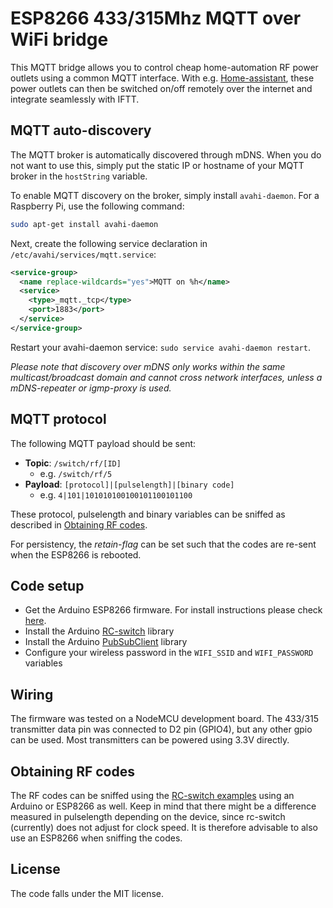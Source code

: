 # ESP8266 433/315Mhz MQTT over WiFi bridge

This MQTT bridge allows you to control cheap home-automation RF power outlets using a common MQTT interface.
With e.g. [Home-assistant](https://github.com/home-assistant/home-assistant), these power outlets can then be switched on/off remotely over the internet and integrate seamlessly with IFTT.

## MQTT auto-discovery
The MQTT broker is automatically discovered through mDNS. When you do not want to use this, simply put the static IP or hostname of your MQTT broker in the `hostString` variable.

To enable MQTT discovery on the broker, simply install `avahi-daemon`. For a Raspberry Pi, use the following command:
```bash
sudo apt-get install avahi-daemon
```
Next, create the following service declaration in `/etc/avahi/services/mqtt.service`:
```xml
<service-group>
  <name replace-wildcards="yes">MQTT on %h</name>
  <service>
    <type>_mqtt._tcp</type>
    <port>1883</port>
  </service>
</service-group>
```
Restart your avahi-daemon service: `sudo service avahi-daemon restart`.

_Please note that discovery over mDNS only works within the same multicast/broadcast domain and cannot cross network interfaces, unless a mDNS-repeater or igmp-proxy is used._

## MQTT protocol
The following MQTT payload should be sent:
- **Topic**: `/switch/rf/[ID]`
    - e.g. `/switch/rf/5`
- **Payload**: `[protocol]|[pulselength]|[binary code]` 
    - e.g. `4|101|101010100100101100101100`

These protocol, pulselength and binary variables can be sniffed as described in [Obtaining RF codes](#obtaining-rf-codes).

For persistency, the _retain-flag_ can be set such that the codes are re-sent when the ESP8266 is rebooted.

## Code setup

* Get the Arduino ESP8266 firmware. For install instructions please check [here](https://github.com/esp8266/Arduino).
* Install the Arduino [RC-switch](https://github.com/sui77/rc-switch) library
* Install the Arduino [PubSubClient](https://github.com/knolleary/pubsubclient) library
* Configure your wireless password in the `WIFI_SSID` and `WIFI_PASSWORD` variables

## Wiring
The firmware was tested on a NodeMCU development board.
The 433/315 transmitter data pin was connected to D2 pin (GPIO4), but any other gpio can be used. Most transmitters can be powered using 3.3V directly.

## Obtaining RF codes
The RF codes can be sniffed using the [RC-switch examples](https://github.com/sui77/rc-switch/tree/master/examples/ReceiveDemo_Advanced) using an Arduino or ESP8266 as well. Keep in mind that there might be a difference measured in pulselength depending on the device, since rc-switch (currently) does not adjust for clock speed. It is therefore advisable to also use an ESP8266 when sniffing the codes.

## License
The code falls under the MIT license.